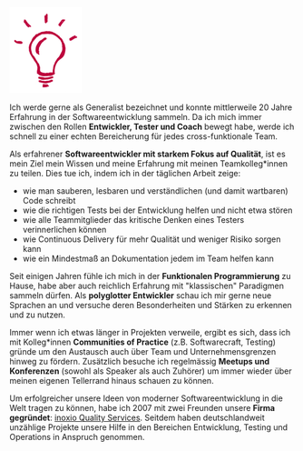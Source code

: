 <img class="head" src="/assets/about.png">

Ich werde gerne als Generalist bezeichnet und konnte mittlerweile 20 Jahre Erfahrung in der
Softwareentwicklung sammeln. Da ich mich immer zwischen den Rollen
**Entwickler, Tester und Coach** bewegt habe, werde ich schnell zu einer
echten Bereicherung für jedes cross-funktionale Team.

Als erfahrener **Softwareentwickler mit starkem Fokus auf Qualität**,
ist es mein Ziel mein Wissen und meine Erfahrung mit meinen Teamkolleg*innen
zu teilen. Dies tue ich, indem ich in der täglichen Arbeit zeige:
* wie man sauberen, lesbaren und verständlichen (und damit wartbaren) Code schreibt
* wie die richtigen Tests bei der Entwicklung helfen und nicht etwa stören
* wie alle Teammitglieder das kritische Denken eines Testers verinnerlichen können
* wie Continuous Delivery für mehr Qualität und weniger Risiko sorgen kann
* wie ein Mindestmaß an Dokumentation jedem im Team helfen kann

Seit einigen Jahren fühle ich mich in der **Funktionalen Programmierung** zu
Hause, habe aber auch reichlich Erfahrung mit "klassischen" Paradigmen sammeln
dürfen. Als **polyglotter Entwickler** schau ich mir gerne neue Sprachen an
und versuche deren Besonderheiten und Stärken zu erkennen und zu nutzen.

Immer wenn ich etwas länger in Projekten verweile, ergibt es sich, dass ich
mit Kolleg*innen **Communities of Practice** (z.B. Softwarecraft, Testing)
gründe um den Austausch auch über Team und Unternehmensgrenzen hinweg zu
fördern. Zusätzlich besuche ich regelmässig **Meetups und Konferenzen**
(sowohl als Speaker als auch Zuhörer) um immer wieder über meinen eigenen
Tellerrand hinaus schauen zu können.

Um erfolgreicher unsere Ideen von moderner Softwareentwicklung in die Welt
tragen zu können, habe ich 2007 mit zwei Freunden unsere **Firma gegründet**:
[inoxio Quality Services](https://inoxio.de).
Seitdem haben deutschlandweit unzählige Projekte unsere Hilfe in den
Bereichen Entwicklung, Testing und Operations in Anspruch genommen.